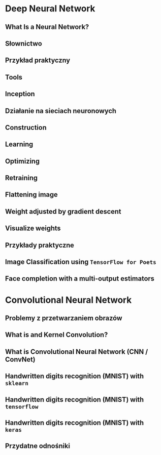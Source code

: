 

Deep Neural Network
===================

What Is a Neural Network?
-------------------------

Słownictwo
----------

Przykład praktyczny
-------------------

Tools
-----

Inception
---------

Działanie na sieciach neuronowych
---------------------------------

Construction
------------

Learning
--------

Optimizing
----------

Retraining
----------

Flattening image
----------------

Weight adjusted by gradient descent
-----------------------------------

Visualize weights
-----------------

Przykłady praktyczne
--------------------

Image Classification using ``TensorFlow for Poets``
---------------------------------------------------

Face completion with a multi-output estimators
----------------------------------------------




Convolutional Neural Network
============================

Problemy z przetwarzaniem obrazów
---------------------------------

What is and Kernel Convolution?
-------------------------------

What is Convolutional Neural Network (CNN / ConvNet)
----------------------------------------------------

Handwritten digits recognition (MNIST) with ``sklearn``
-------------------------------------------------------

Handwritten digits recognition (MNIST) with ``tensorflow``
----------------------------------------------------------

Handwritten digits recognition (MNIST) with ``keras``
-----------------------------------------------------

Przydatne odnośniki
-------------------


